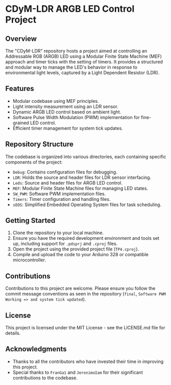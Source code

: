 # CDyM-LDR ARGB LED Control Project

## Overview
The "CDyM-LDR" repository hosts a project aimed at controlling an Addressable RGB (ARGB) LED using a Modular Finite State Machine (MEF) approach and timer ticks with the setting of timers. It provides a structured and modular way to manage the LED's behavior in response to environmental light levels, captured by a Light Dependent Resistor (LDR).

## Features
- Modular codebase using MEF principles.
- Light intensity measurement using an LDR sensor.
- Dynamic ARGB LED control based on ambient light.
- Software Pulse Width Modulation (PWM) implementation for fine-grained LED control.
- Efficient timer management for system tick updates.

## Repository Structure
The codebase is organized into various directories, each containing specific components of the project:

- `Debug`: Contains configuration files for debugging.
- `LDR`: Holds the source and header files for LDR sensor interfacing.
- `Leds`: Source and header files for ARGB LED control.
- `MEF`: Modular Finite State Machine files for managing LED states.
- `SW_PWM`: Software PWM implementation files.
- `Timers`: Timer configuration and handling files.
- `sEOS`: Simplified Embedded Operating System files for task scheduling.

## Getting Started
1. Clone the repository to your local machine.
2. Ensure you have the required development environment and tools set up, including support for `.pdsprj` and `.cproj` files.
3. Open the project using the provided project file (`TP4.cproj`).
4. Compile and upload the code to your Arduino 328 or compatible microcontroller.

## Contributions
Contributions to this project are welcome. Please ensure you follow the commit message conventions as seen in the repository (`final`, `Software PWM Working => and system tick updated`).

## License
This project is licensed under the MIT License - see the LICENSE.md file for details.

## Acknowledgments
- Thanks to all the contributors who have invested their time in improving this project.
- Special thanks to `FranGa1` and `JeronimoIam` for their significant contributions to the codebase.
